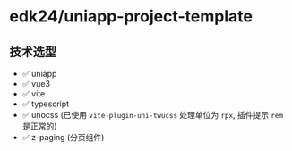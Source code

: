# edk24/uniapp-project-template

## 技术选型

- ✅ uniapp
- ✅ vue3
- ✅ vite
- ✅ typescript
- ✅ unocss (已使用 `vite-plugin-uni-twucss` 处理单位为 `rpx`, 插件提示 `rem` 是正常的)
- ✅ z-paging (分页组件)
